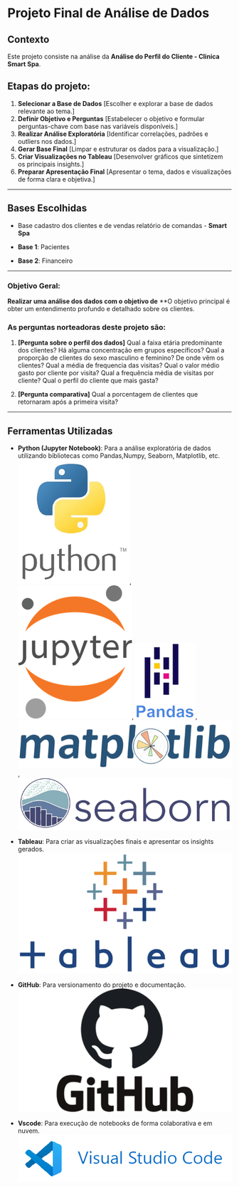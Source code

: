 # Projeto Final de Análise de Dados

## Contexto  
Este projeto consiste na análise da **Análise do Perfil do Cliente - Clinica Smart Spa**.  

## Etapas do projeto:
1. **Selecionar a Base de Dados** [Escolher e explorar a base de dados relevante ao tema.]
2. **Definir Objetivo e Perguntas**  [Estabelecer o objetivo e formular perguntas-chave com base nas variáveis disponíveis.]
3. **Realizar Análise Exploratória**  [Identificar correlações, padrões e outliers nos dados.]
4. **Gerar Base Final**  [Limpar e estruturar os dados para a visualização.]
5. **Criar Visualizações no Tableau**  [Desenvolver gráficos que sintetizem os principais insights.]
6. **Preparar Apresentação Final**  [Apresentar o tema, dados e visualizações de forma clara e objetiva.]

---

## Bases Escolhidas  
-    Base cadastro dos clientes e de vendas relatório de comandas - **Smart Spa**

- **Base 1**: Pacientes 
- **Base 2**: Financeiro

---
 
### Objetivo Geral:

**Realizar uma análise dos dados com o objetivo de**
**O objetivo principal é obter um entendimento profundo e detalhado sobre os clientes. 

### As perguntas norteadoras deste projeto são:  

1. **[Pergunta sobre o perfil dos dados]**
     Qual a faixa etária predominante dos clientes? Há alguma concentração em grupos específicos?
     Qual a proporção de clientes do sexo masculino e feminino?
     De onde vêm os clientes?
     Qual a média de frequencia das visitas?
     Qual o valor médio gasto por cliente por visita?
	Qual a frequência média de visitas por cliente?
	Qual o perfil do cliente que mais gasta?
   
2. **[Pergunta comparativa]** 
     Qual a porcentagem de clientes que retornaram após a primeira visita?
    
---

## Ferramentas Utilizadas  
- **Python (Jupyter Notebook)**: Para a análise exploratória de dados utilizando bibliotecas como Pandas,Numpy, Seaborn, Matplotlib, etc.  
![alt text](Python.png),![alt text](Jupyter.png),![alt text](Pandas.png),![alt text](Matplotlib.png),![alt text](Seaborn.png)

- **Tableau**: Para criar as visualizações finais e apresentar os insights gerados.
![alt text](Tableau.png)
- **GitHub**: Para versionamento do projeto e documentação.  
![alt text](Github.png)
- **Vscode**: Para execução de notebooks de forma colaborativa e em nuvem. 
![alt text](Vscode.png)

